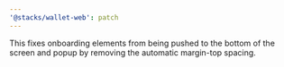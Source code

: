 ```yaml
---
'@stacks/wallet-web': patch
---
```


This fixes onboarding elements from being pushed to the bottom of the screen and popup by removing the automatic margin-top spacing.
